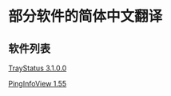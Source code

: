 # 部分软件的简体中文翻译
## 软件列表
[TrayStatus 3.1.0.0](https://www.traystatus.com)

[PingInfoView 1.55](http://www.nirsoft.net/utils/multiple_ping_tool.html)
